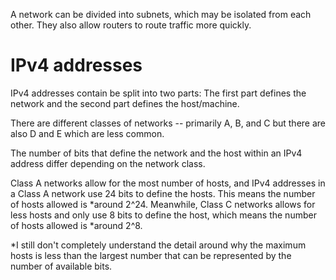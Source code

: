 A network can be divided into subnets, which may be isolated from each other. They also allow routers to route traffic more quickly.

# IPv4 addresses

IPv4 addresses contain be split into two parts: The first part defines the network and the second part defines the host/machine.

There are different classes of networks -- primarily A, B, and C but there are also D and E which are less common. 

The number of bits that define the network and the host within an IPv4 address differ depending on the network class. 

Class A networks allow for the most number of hosts, and IPv4 addresses in a Class A network use 24 bits to define the hosts. This means the number of hosts allowed is *around 2^24. Meanwhile, Class C networks allows for less hosts and only use 8 bits to define the host, which means the number of hosts allowed is *around 2^8. 

*I still don't completely understand the detail around why the maximum hosts is less than the largest number that can be represented by the number of available bits.
